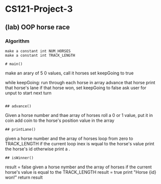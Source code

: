 # CS121-Project-3

## (lab) OOP horse race
### Algorithm

```
make a constant int NUM_HORSES
make a constant int TRACK_LENGTH
```

```
# main()
```
make an arary of 5 0 values, call it horses
set keepGoing to true

while keepGoing:
	run through each horse in array
		advance that horse
		print that horse's lane
		if that horse won,
			set keepGoing to false
	ask user for unput to start next turn

```

## advance()
```
Given a horse number and thae array of horses
roll a 0 or 1 value, put it in coin
add coin to the horse's position value in the array

```
## printLane()
```
given a horse number and the array of horses
loop from zero to TRACK_LENGTH
	if the current loop inex is wqual to the horse's value
		print the horse's id
	otherwise 
		print a .

```
## isWinner()
```
result = false
given a horse nymber and the array of horses
if the current horse's value is equal to the TRACK_LENGTH
	result = true
	print "Horse {id} won!"
return result

```
